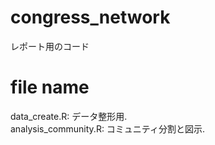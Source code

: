 # congress_network
レポート用のコード

# file name
data_create.R: データ整形用.  
analysis_community.R: コミュニティ分割と図示. 
